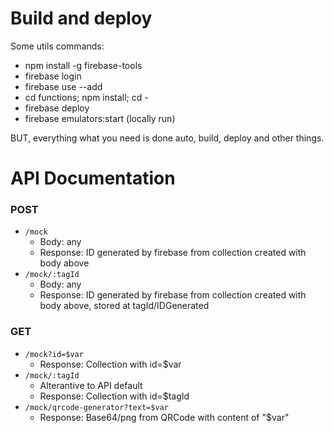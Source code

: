 # Build and deploy
Some utils commands:

- npm install -g firebase-tools
- firebase login
- firebase use --add
- cd functions; npm install; cd -
- firebase deploy
- firebase emulators:start (locally run)

BUT, everything what you need is done auto, build, deploy and other things.

# API Documentation

### POST 
- `/mock`
  - Body: any
  - Response: ID generated by firebase from collection created with body above
- `/mock/:tagId`
  - Body: any
  - Response: ID generated by firebase from collection created with body above, stored at tagId/IDGenerated

### GET
- `/mock?id=$var`
  - Response: Collection with id=$var
- `/mock/:tagId`
  - Alterantive to API default 
  - Response: Collection with id=$tagId
- `/mock/qrcode-generator?text=$var`
  - Response: Base64/png from QRCode with content of "$var"
